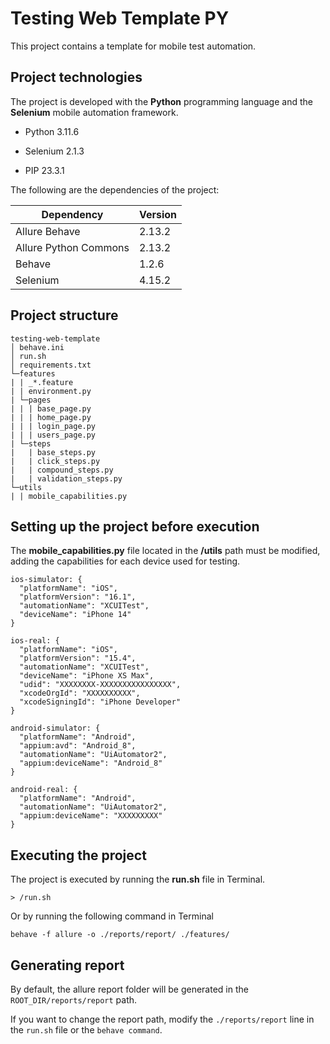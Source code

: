 # Testing Web Template PY

This project contains a template for mobile test automation.

## Project technologies

The project is developed with the **Python** programming language and the **Selenium** mobile automation framework.

- Python 3.11.6

- Selenium 2.1.3

- PIP 23.3.1

The following are the dependencies of the project:

| Dependency | Version |
|--|--|
| Allure Behave | 2.13.2 |
| Allure Python Commons | 2.13.2 |
| Behave | 1.2.6 |
| Selenium | 4.15.2 |

## Project structure

```
testing-web-template
│ behave.ini
│ run.sh
│ requirements.txt  
└─features
| | _*.feature
| | environment.py
| └─pages
| | | base_page.py
| | | home_page.py
| | | login_page.py
| | | users_page.py
| └─steps
|   | base_steps.py
|   | click_steps.py
|   | compound_steps.py
|   | validation_steps.py
└─utils
| | mobile_capabilities.py

```

## Setting up the project before execution

The **mobile_capabilities.py** file located in the **/utils** path must be modified, adding the capabilities for each device used for testing.

```
ios-simulator: {
  "platformName": "iOS",
  "platformVersion": "16.1",
  "automationName": "XCUITest",
  "deviceName": "iPhone 14"
}

ios-real: {
  "platformName": "iOS",
  "platformVersion": "15.4",
  "automationName": "XCUITest",
  "deviceName": "iPhone XS Max",
  "udid": "XXXXXXXX-XXXXXXXXXXXXXXXX",
  "xcodeOrgId": "XXXXXXXXXX",
  "xcodeSigningId": "iPhone Developer"
}

android-simulator: {
  "platformName": "Android",
  "appium:avd": "Android_8",
  "automationName": "UiAutomator2",
  "appium:deviceName": "Android_8"
}

android-real: {
  "platformName": "Android",
  "automationName": "UiAutomator2",
  "appium:deviceName": "XXXXXXXXX"
}
```

## Executing the project

The project is executed by running the **run.sh** file in Terminal.

`> /run.sh`

Or by running the following command in Terminal

`behave -f allure -o ./reports/report/ ./features/`

## Generating report

By default, the allure report folder will be generated in the ```ROOT_DIR/reports/report``` path.

If you want to change the report path, modify the ```./reports/report``` line in the ```run.sh``` file or the ```behave command```.
